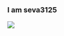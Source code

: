 ### I am seva3125
<img src="https://avatars.githubusercontent.com/u/76509897?s=400&u=0ae3d703a54804ae81be44a09cb51a12128fd35e&v=4">
